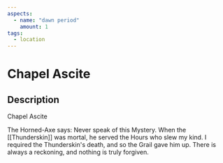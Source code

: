 ```yaml
---
aspects: 
  - name: "dawn period"
    amount: 1
tags:
  - location
---
```


# Chapel Ascite

## Description
Chapel Ascite

The Horned-Axe says: Never speak of this Mystery. When the [[Thunderskin]] was mortal, he served the Hours who slew my kind. I required the Thunderskin's death, and so the Grail gave him up. There is always a reckoning, and nothing is truly forgiven.